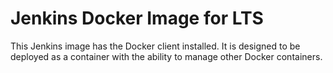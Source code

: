 # Jenkins Docker Image for LTS

This Jenkins image has the Docker client installed. It is designed to be deployed as a container with the ability to manage other Docker containers.
